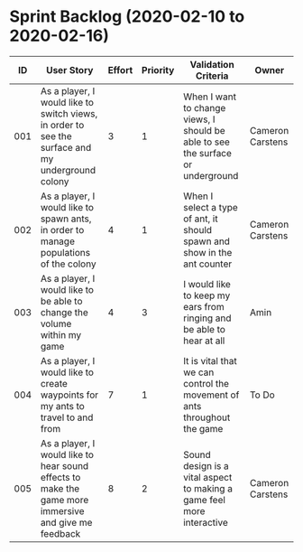 # Sprint Backlog (2020-02-10 to 2020-02-16)

| ID | User Story | Effort | Priority | Validation Criteria | Owner |
|----|------------|--------|----------|---------------------|-------|
| 001 | As a player, I would like to switch views, in order to see the surface and my underground colony | 3 | 1 | When I want to change views, I should be able to see the surface or underground | Cameron Carstens | 
| 002 | As a player, I would like to spawn ants, in order to manage populations of the colony | 4 | 1 | When I select a type of ant, it should spawn and show in the ant counter | Cameron Carstens |
| 003 | As a player, I would like to be able to change the volume within my game | 4 | 3 | I would like to keep my ears from ringing and be able to hear at all | Amin |
| 004 | As a player, I would like to create waypoints for my ants to travel to and from | 7 | 1 | It is vital that we can control the movement of ants throughout the game | To Do | 
| 005 | As a player, I would like to hear sound effects to make the game more immersive and give me feedback | 8 | 2 | Sound design is a vital aspect to making a game feel more interactive | Cameron Carstens |
